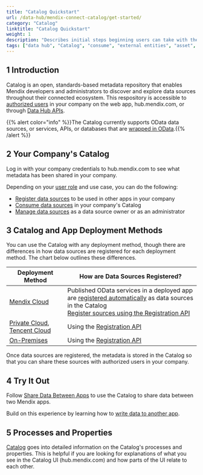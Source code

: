 ```yaml
---
title: "Catalog Quickstart"
url: /data-hub/mendix-connect-catalog/get-started/
category: "Catalog"
linktitle: "Catalog Quickstart"
weight: 1
description: "Describes initial steps beginning users can take with their Catalog."
tags: ["data hub", "Catalog", "consume", "external entities", "asset", "entities", "data hub pane", "studio pro"]
---
```


## 1 Introduction

Catalog is an open, standards-based metadata repository that enables Mendix developers and administrators to discover and explore data sources throughout their connected ecosystem. This respository is accessible to [authorized users](/data-hub/mendix-connect-catalog/manage-data-sources/user-roles/) in your company on the web app, hub.mendix.com, or through [Data Hub APIs](/apidocs-mxsdk/apidocs/data-hub-apis/).

{{% alert color="info" %}}The Catalog currently supports OData data sources, or services, APIs, or databases that are [wrapped in OData](/refguide/wrap-services-odata/).{{% /alert %}}

## 2 Your Company's Catalog

Log in with your company credentials to hub.mendix.com to see what metadata has been shared in your company. 

Depending on your [user role](/data-hub/mendix-connect-catalog/manage-data-sources/user-roles/) and use case, you can do the following:

* [Register data sources](/data-hub/mendix-connect-catalog/register-data-sources/) to be used in other apps in your company
* [Consume data sources](/data-hub/mendix-connect-catalog/consume-data-sources/) in your company's Catalog
* [Manage data sources](/data-hub/mendix-connect-catalog/manage-data-sources/) as a data source owner or as an administrator

## 3 Catalog and App Deployment Methods

You can use the Catalog with any deployment method, though there are differences in how data sources are registered for each deployment method. The chart below outlines these differences.

| Deployment Method | How are Data Sources Registered? | 
| --- | --- |
| [Mendix Cloud](/developerportal/deploy/mendix-cloud-deploy/) | Published OData services in a deployed app are [registered automatically](/data-hub/mendix-connect-catalog/register-data/#mendix-cloud) as data sources in the Catalog <br> [Register sources using the Registration API](/data-hub/mendix-connect-catalog/register-data/#register-services) |
| [Private Cloud](/developerportal/deploy/private-cloud/), [Tencent Cloud](/developerportal/deploy/tencent-deploy/) | Using the [Registration API](/data-hub/mendix-connect-catalog/register-data/#register-services) |
| [On-Premises](/developerportal/deploy/on-premises-design/) | Using the [Registration API](/data-hub/mendix-connect-catalog/register-data/#register-services) |

Once data sources are registered, the metadata is stored in the Catalog so that you can share these sources with authorized users in your company.

## 4 Try It Out

Follow [Share Data Between Apps](/data-hub/share-data/) to use the Catalog to share data between two Mendix apps.

Build on this experience by learning how to [write data to another app](/data-hub/write-data/).

## 5 Processes and Properties

[Catalog](/data-hub/mendix-connect-catalog/) goes into detailed information on the Catalog's processes and properties. This is helpful if you are looking for explanations of what you see in the Catalog UI (hub.mendix.com) and how parts of the UI relate to each other.
